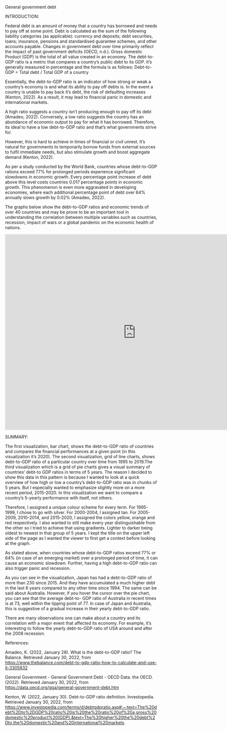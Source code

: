 General government debt

INTRODUCTION:

Federal debt is an amount of money that a country has borrowed and needs to pay off at some point. Debt is calculated as the sum of the following liability categories (as applicable): currency and deposits; debt securities, loans; insurance, pensions and standardised guarantee schemes, and other accounts payable. Changes in government debt over time primarily reflect the impact of past government deficits (OECD, n.d.). Gross domestic Product (GDP) is the total of all value created in an economy. The debt-to-GDP ratio is a metric that compares a country’s public debt to its GDP. It’s generally measured in percentage and the formula is as follows: Debt-to-GDP = Total debt / Total GDP of a country

Essentially, the debt-to-GDP ratio is an indicator of how strong or weak a country’s economy is and what its ability to pay off debts is. In the event a country is unable to pay back it’s debt, the risk of defaulting increases (Kenton, 2022). As a result, it may lead to financial panic in domestic and international markets.


A high ratio suggests a country isn’t producing enough to pay off its debt (Amadeo, 2022). Conversely, a low ratio suggests the country has an abundance of economic output to pay for what it has borrowed. Therefore, its ideal to have a low debt-to-GDP ratio and that’s what governments strive for. 


However, this is hard to achieve in times of financial or civil unrest. It’s natural for governments to temporarily borrow funds from external sources to fulfil immediate needs, but also stimulate growth and boost aggregate demand (Kenton, 2022). 


As per a study conducted by the World Bank, countries whose debt-to-GDP rations exceed 77% for prolonged periods experience significant slowdowns in economic growth. Every percentage point increase of debt above this level costs countries 0.017 percentage points in economic growth. This phenomenon is even more aggravated in developing economies, where each additional percentage point of debt over 64% annually slows growth by 0.02% (Amadeo, 2022).


The graphs below show the debt-to-GDP ratios and economic trends of over 40 countries and may be prove to be an important tool in understanding the correlation between multiple variables such as countries, recession, impact of wars or a global pandemic on the economic health of nations. 



<iframe src="https://data.oecd.org/chart/6BgG" width="860" height="645" style="border: 0" mozallowfullscreen="true" webkitallowfullscreen="true" allowfullscreen="true"><a href="https://data.oecd.org/chart/6BgG" target="_blank">OECD Chart: General government debt, Total, % of GDP, 2020</a></iframe>





<div class="flourish-embed flourish-chart" data-src="visualisation/8557947"><script src="https://public.flourish.studio/resources/embed.js"></script></div>



<div class="flourish-embed flourish-chart" data-src="visualisation/8558259"><script src="https://public.flourish.studio/resources/embed.js"></script></div>

SUMMARY:


The first visualization, bar chart, shows the debt-to-GDP ratio of countries and compares the financial performances at a given point (in this visualization it’s 2020). The second visualization, grid of line charts, shows debt-to-GDP ratio of a particular country over time from 1995 to 2019.The third visualization which is a grid of pie charts gives a visual summary of countries’ debt-to GDP ratios in terms of 5 years. The reason I decided to show this data in this pattern is because I wanted to look at a quick overview of how high or low a country’s debt-to-GDP ratio was in chunks of 5 years. But I especially wanted to emphasize slightly more on a more recent period, 2015-2020. In this visualization we want to compare a country’s 5-yearly performance with itself, not others. 


Therefore, I assigned a unique colour scheme for every term. For 1995-1999, I chose to go with silver. For 2000-2004, I assigned tan. For 2005-2009, 2010-2014, and 2015-2020, I assigned the colors yellow, orange and red respectively. I also wanted to still make every year distinguishable from the other so I tried to achieve that using gradients. Lighter to darker being oldest to newest in that group of 5 years. I kept the title on the upper left side of the page as I wanted the viewer to first get a context before looking at the graph.


As stated above, when countries whose debt-to-GDP ratios exceed 77% or 64% (in case of an emerging market) over a prolonged period of time, it can cause an economic slowdown. Further, having a high debt-to-GDP ratio can also trigger panic and recession. 


As you can see in the visualization, Japan has had a debt-to-GDP ratio of more than 230 since 2015. And they have accumulated a much higher debt in the last 6 years compared to any other time since 1994. The same can be said about Australia. However, if you hover the cursor over the pie chart, you can see that the average debt-to- GDP ratio of Australia in recent times is at 73, well within the tipping point of 77. In case of Japan and Australia, this is suggestive of a gradual increase in their yearly debt-to-GDP ratio.


There are many observations one can make about a country and its correlation with a major event that affected its economy. For example, it’s interesting to follow the yearly debt-to-GDP ratio of USA around and after the 2008 recession.




References:


Amadeo, K. (2022, January 28). What is the debt-to-GDP ratio? The Balance. Retrieved January 30, 2022, from https://www.thebalance.com/debt-to-gdp-ratio-how-to-calculate-and-use-it-3305832 


General Government - General Government Debt - OECD Data. the OECD. (2022). Retrieved January 30, 2022, from https://data.oecd.org/gga/general-government-debt.htm 


Kenton, W. (2022, January 30). Debt-to-GDP ratio definition. Investopedia. Retrieved January 30, 2022, from https://www.investopedia.com/terms/d/debtgdpratio.asp#:~:text=The%20debt%2Dto%2DGDP%20ratio%20is%20the%20ratio%20of%20a,gross%20domestic%20product%20(GDP).&text=The%20higher%20the%20debt%2Dto,the%20domestic%20and%20international%20markets. 


 
